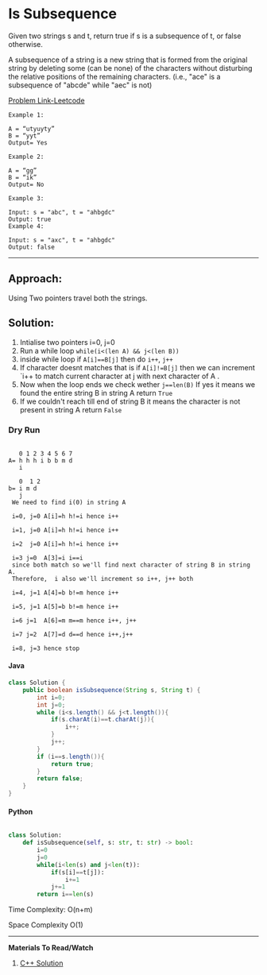 # Is Subsequence

Given two strings s and t, return true if s is a subsequence of t, or false otherwise.

A subsequence of a string is a new string that is formed from the original string by deleting some (can be none) of the characters without disturbing the relative positions of the remaining characters. (i.e., "ace" is a subsequence of "abcde" while "aec" is not)

[Problem Link-Leetcode](https://leetcode.com/problems/is-subsequence/description/)

```
Example 1:

A = “utyuyty”
B = “yyt”
Output= Yes

Example 2:

A = “gg”
B = “ik”
Output= No

Example 3:

Input: s = "abc", t = "ahbgdc"
Output: true
Example 4:

Input: s = "axc", t = "ahbgdc"
Output: false

```

---

## **Approach**:

Using Two pointers travel both the strings.

## **Solution**:

1. Intialise two pointers i=0, j=0
2. Run a while loop `while(i<(len A) && j<(len B))`
3. inside while loop if `A[i]==B[j]` then do `i++`, `j++`
4. If character doesnt matches that is if `A[i]!=B[j]` then we can increment `i++ to match current character at j with next character of A .
5. Now when the loop ends we check wether `j==len(B)` If yes it means we found the entire string B in string A return `True`
6. If we couldn't reach till end of string B it means the character is not present in string A return `False`

### Dry Run

```

   0 1 2 3 4 5 6 7
A= h h h i b b m d
   i

   0  1 2
b= i m d
   j
 We need to find i(0) in string A

 i=0, j=0 A[i]=h h!=i hence i++

 i=1, j=0 A[i]=h h!=i hence i++

 i=2  j=0 A[i]=h h!=i hence i++

 i=3 j=0  A[3]=i i==i
 since both match so we'll find next character of string B in string A.
 Therefore,  i also we'll increment so i++, j++ both

 i=4, j=1 A[4]=b b!=m hence i++

 i=5, j=1 A[5]=b b!=m hence i++

 i=6 j=1  A[6]=m m==m hence i++, j++

 i=7 j=2  A[7]=d d==d hence i++,j++

 i=8, j=3 hence stop

```

#### Java

```Java
class Solution {
    public boolean isSubsequence(String s, String t) {
        int i=0;
        int j=0;
        while (i<s.length() && j<t.length()){
            if(s.charAt(i)==t.charAt(j)){
                i++;
            }
            j++;
        }
        if (i==s.length()){
            return true;
        }
        return false;
    }
}

```

#### Python

```python

class Solution:
    def isSubsequence(self, s: str, t: str) -> bool:
        i=0
        j=0
        while(i<len(s) and j<len(t)):
            if(s[i]==t[j]):
                i+=1
            j+=1
        return i==len(s)


```

Time Complexity: O(n+m)

Space Complexity O(1)

---

**Materials To Read/Watch**

1. [C++ Solution](https://leetcode.com/problems/two-sum/solutions/4529514/optimal-solution-c-hashing)
